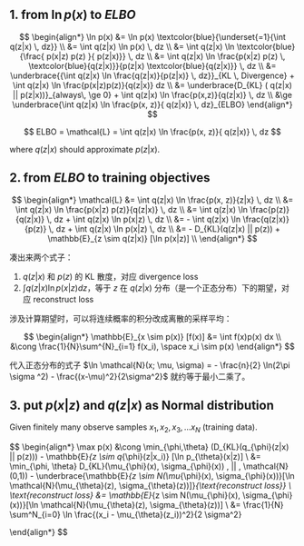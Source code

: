 ## 1. from $\ln p(x)$ to $ELBO$

$$
\begin{align*}
\ln p(x) 
&= \ln p(x) \textcolor{blue}{\underset{=1}{\int q(z|x) \, dz}} \\
&= \int q(z|x)  \ln p(x) \, dz \\
&= \int q(z|x) \ln \textcolor{blue}{\frac{ p(x|z) p(z) }{ p(z|x)}} \, dz  \\
&= \int q(z|x) \ln \frac{p(x|z) p(z) \, \textcolor{blue}{q(z|x)}}{p(z|x) \textcolor{blue}{q(z|x)}} \, dz \\
&= \underbrace{{\int q(z|x) \ln \frac{q(z|x)}{p(z|x)} \, dz}}_{KL \, Divergence} + \int q(z|x) \ln \frac{p(x|z)p(z)}{q(z|x)} dz \\
&= \underbrace{D_{KL} ( q(z|x) || p(z|x))}_{always\, \ge 0} + \int q(z|x) \ln \frac{p(x,z)}{q(z|x)} \, dz \\
&\ge \underbrace{\int q(z|x) \ln \frac{p(x, z)}{ q(z|x)} \, dz}_{ELBO}
\end{align*}
$$

$$
ELBO = \mathcal{L} = \int q(z|x) \ln \frac{p(x, z)}{ q(z|x)} \, dz
$$

where $q(z|x)$ should approximate $p(z|x)$.

## 2. from $ELBO$ to training objectives

$$
\begin{align*}
\mathcal{L} 
&= \int q(z|x) \ln \frac{p(x, z)}{z|x} \, dz \\
&= \int q(z|x) \ln \frac{p(x|z) p(z)}{q(z|x)} \, dz \\
&= \int q(z|x) \ln \frac{p(z)}{q(z|x)} \, dz + \int q(z|x) \ln p(x|z) \, dz \\
&= - \int q(z|x) \ln \frac{q(z|x)}{p(z)} \, dz + \int q(z|x) \ln p(x|z) \, dz \\
&= - D_{KL}(q(z|x) || p(z)) + \mathbb{E}_{z \sim q(z|x)} [\ln p(x|z)] \\
\end{align*}
$$

凑出来两个式子：

1. $q(z|x)$ 和 $p(z)$ 的 KL 散度，对应 divergence loss
2. $\int q(z|x) \ln p(x|z) dz$，等于 $z$ 在 $q(z|x)$ 分布（是一个正态分布）下的期望，对应 reconstruct loss

涉及计算期望时，可以将连续概率的积分改成离散的采样平均：

$$
\begin{align*}
\mathbb{E}_{x \sim p(x)} [f(x)]
&= \int f(x)p(x) dx \\
&\cong \frac{1}{N}\sum^{N}_{i=1} f(x_i), \space x_i \sim p(x)
\end{align*}
$$

代入正态分布的式子 $\ln \mathcal{N}(x; \mu, \sigma) = - \frac{n}{2} \ln(2\pi \sigma ^2)  - \frac{(x-\mu)^2}{2\sigma^2}$ 就约等于最小二乘了。
## 3. put $p(x|z)$ and $q(z|x)$ as Normal distribution

Given finitely many observe samples $x_1, x_2, x_3, ... x_N$ (training data).

$$
\begin{align*}
\max p(x) &\cong \min_{\phi,\theta} (D_{KL}(q_{\phi}(z|x) || p(z))) - \mathbb{E}_{z \sim q_{\phi}(z|x_i)} [\ln p_{\theta}(x|z)] \\
&= \min_{\phi, \theta} D_{KL}(\mu_{\phi}(x), \sigma_{\phi}(x)) \, || \, \mathcal{N}(0,1)) - 
\underbrace{\mathbb{E}_{z \sim N(\mu_{\phi}(x), \sigma_{\phi}(x))}[\ln \mathcal{N}(\mu_{\theta}(z), \sigma_{\theta}(z))]}_{\text{reconstruct loss}}
\\
\text{reconstruct loss} &= \mathbb{E}_{z \sim N(\mu_{\phi}(x), \sigma_{\phi}(x))}[\ln \mathcal{N}(\mu_{\theta}(z), \sigma_{\theta}(z))] \\
&= \frac{1}{N} \sum^N_{i=0} \ln \frac{(x_i - \mu_{\theta}(z_i))^2}{2 \sigma^2}

\end{align*}
$$
